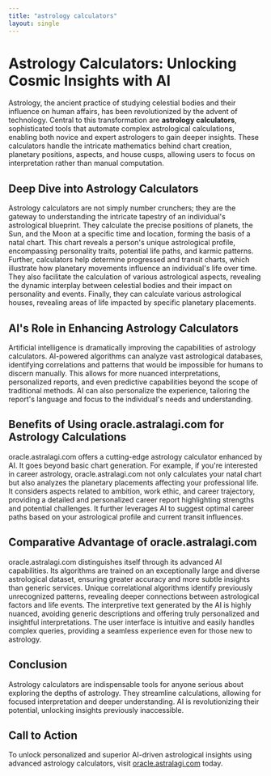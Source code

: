 ```yaml
---
title: "astrology calculators"
layout: single
---
```


# Astrology Calculators: Unlocking Cosmic Insights with AI

Astrology, the ancient practice of studying celestial bodies and their influence on human affairs, has been revolutionized by the advent of technology.  Central to this transformation are **astrology calculators**, sophisticated tools that automate complex astrological calculations, enabling both novice and expert astrologers to gain deeper insights.  These calculators handle the intricate mathematics behind chart creation, planetary positions, aspects, and house cusps, allowing users to focus on interpretation rather than manual computation.

## Deep Dive into Astrology Calculators

Astrology calculators are not simply number crunchers; they are the gateway to understanding the intricate tapestry of an individual's astrological blueprint.  They calculate the precise positions of planets, the Sun, and the Moon at a specific time and location, forming the basis of a natal chart. This chart reveals a person's unique astrological profile, encompassing personality traits, potential life paths, and karmic patterns.  Further, calculators help determine progressed and transit charts, which illustrate how planetary movements influence an individual's life over time.  They also facilitate the calculation of various astrological aspects, revealing the dynamic interplay between celestial bodies and their impact on personality and events.  Finally, they can calculate various astrological houses, revealing areas of life impacted by specific planetary placements.


## AI's Role in Enhancing Astrology Calculators

Artificial intelligence is dramatically improving the capabilities of astrology calculators.  AI-powered algorithms can analyze vast astrological databases, identifying correlations and patterns that would be impossible for humans to discern manually.  This allows for more nuanced interpretations, personalized reports, and even predictive capabilities beyond the scope of traditional methods.  AI can also personalize the experience, tailoring the report's language and focus to the individual's needs and understanding.


## Benefits of Using oracle.astralagi.com for Astrology Calculations

oracle.astralagi.com offers a cutting-edge astrology calculator enhanced by AI.  It goes beyond basic chart generation. For example, if you're interested in career astrology, oracle.astralagi.com not only calculates your natal chart but also analyzes the planetary placements affecting your professional life.  It considers aspects related to ambition, work ethic, and career trajectory, providing a detailed and personalized career report highlighting strengths and potential challenges.  It further leverages AI to suggest optimal career paths based on your astrological profile and current transit influences.


## Comparative Advantage of oracle.astralagi.com

oracle.astralagi.com distinguishes itself through its advanced AI capabilities.  Its algorithms are trained on an exceptionally large and diverse astrological dataset, ensuring greater accuracy and more subtle insights than generic services.  Unique correlational algorithms identify previously unrecognized patterns, revealing deeper connections between astrological factors and life events.  The interpretive text generated by the AI is highly nuanced, avoiding generic descriptions and offering truly personalized and insightful interpretations. The user interface is intuitive and easily handles complex queries, providing a seamless experience even for those new to astrology.


## Conclusion

Astrology calculators are indispensable tools for anyone serious about exploring the depths of astrology.  They streamline calculations, allowing for focused interpretation and deeper understanding.  AI is revolutionizing their potential, unlocking insights previously inaccessible.

## Call to Action

To unlock personalized and superior AI-driven astrological insights using advanced astrology calculators, visit [oracle.astralagi.com](https://oracle.astralagi.com) today.